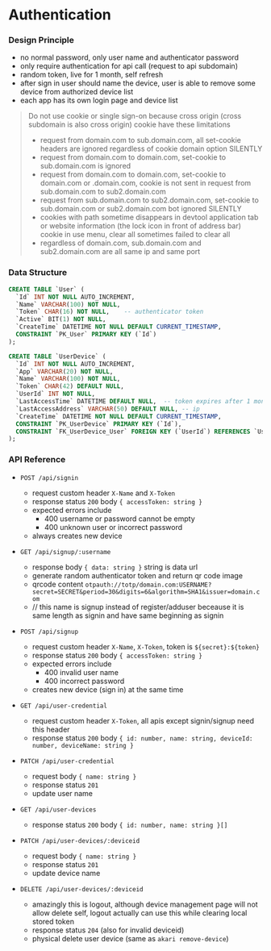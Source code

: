 # Authentication

### Design Principle

- no normal password, only user name and authenticator password
- only require authentication for api call (request to api subdomain)
- random token, live for 1 month, self refresh
- after sign in user should name the device, user is able to remove some device from authorized device list
- each app has its own login page and device list

> Do not use cookie or single sign-on because cross origin (cross subdomain is also cross origin) cookie have these limitations
> - request from domain.com to sub.domain.com, all set-cookie headers are ignored regardless of cookie domain option SILENTLY
> - request from domain.com to domain.com, set-cookie to sub.domain.com is ignored
> - request from domain.com to domain.com, set-cookie to domain.com or .domain.com, cookie is not sent in request from sub.domain.com to sub2.domain.com
> - request from sub.domain.com to sub2.domain.com, set-cookie to sub.domain.com or sub2.domain.com bot ignored SILENTLY
> - cookies with path sometime disappears in devtool application tab or website information (the lock icon in front of address bar) cookie in use menu, clear all sometimes failed to clear all
> - regardless of domain.com, sub.domain.com and sub2.domain.com are all same ip and same port

### Data Structure

```sql
CREATE TABLE `User` (
  `Id` INT NOT NULL AUTO_INCREMENT,
  `Name` VARCHAR(100) NOT NULL,
  `Token` CHAR(16) NOT NULL,    -- authenticator token
  `Active` BIT(1) NOT NULL,
  `CreateTime` DATETIME NOT NULL DEFAULT CURRENT_TIMESTAMP,
  CONSTRAINT `PK_User` PRIMARY KEY (`Id`)
);

CREATE TABLE `UserDevice` (
  `Id` INT NOT NULL AUTO_INCREMENT,
  `App` VARCHAR(20) NOT NULL,
  `Name` VARCHAR(100) NOT NULL,
  `Token` CHAR(42) DEFAULT NULL,
  `UserId` INT NOT NULL,
  `LastAccessTime` DATETIME DEFAULT NULL,  -- token expires after 1 month no access
  `LastAccessAddress` VARCHAR(50) DEFAULT NULL, -- ip
  `CreateTime` DATETIME NOT NULL DEFAULT CURRENT_TIMESTAMP,
  CONSTRAINT `PK_UserDevice` PRIMARY KEY (`Id`),
  CONSTRAINT `FK_UserDevice_User` FOREIGN KEY (`UserId`) REFERENCES `User` (`Id`)
);
```

### API Reference

- `POST /api/signin`
  - request custom header `X-Name` and `X-Token`
  - response status `200` body `{ accessToken: string }`
  - expected errors include
    - 400 username or password cannot be empty
    - 400 unknown user or incorrect password
  - always creates new device

- `GET /api/signup/:username`
  - response body `{ data: string }` string is data url
  - generate random authenticator token and return qr code image
  - qrcode content `otpauth://totp/domain.com:USERNAME?secret=SECRET&period=30&digits=6&algorithm=SHA1&issuer=domain.com`
  - // this name is signup instead of register/adduser beceause it is same length as signin and have same beginning as signin

- `POST /api/signup`
  - request custom header `X-Name`, `X-Token`, token is `${secret}:${token}`
  - response status `200` body `{ accessToken: string }`
  - expected errors include
    - 400 invalid user name
    - 400 incorrect password
  - creates new device (sign in) at the same time

- `GET /api/user-credential`
  - request custom header `X-Token`, all apis except signin/signup need this header
  - response status `200` body `{ id: number, name: string, deviceId: number, deviceName: string }`

- `PATCH /api/user-credential`
  - request body `{ name: string }`
  - response status `201`
  - update user name

- `GET /api/user-devices`
  - response status `200` body `{ id: number, name: string }[]`

- `PATCH /api/user-devices/:deviceid`
  - request body `{ name: string }`
  - response status `201`
  - update device name

- `DELETE /api/user-devices/:deviceid`
  - amazingly this is logout, although device management page will not allow delete self, logout actually can use this while clearing local stored token
  - response status `204` (also for invalid deviceid)
  - physical delete user device (same as `akari remove-device`)
